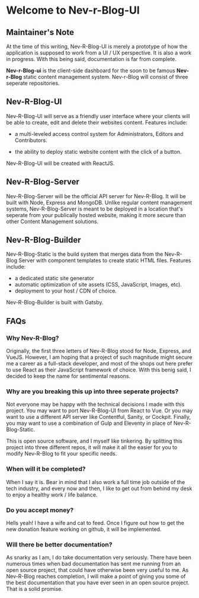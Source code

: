 # Welcome to Nev-r-Blog-UI

## Maintainer's Note

At the time of this writing, Nev-R-Blog-UI is merely a prototype of how the application is supposed to work from a UI / UX perspective. It is also a work in progress. With this being said, documentation is far from complete.

**Nev-r-Blog-ui** is the client-side dashboard for the soon to be famous **Nev-r-Blog** static content management system. Nev-r-Blog will consist of three seperate repositories.

## Nev-R-Blog-UI

Nev-R-Blog-UI will serve as a friendly user interface where your clients will be able to create, edit and delete their websites content. Features include:

-   a multi-leveled access control system for Administrators, Editors and Contributors.

-   the ability to deploy static website content with the click of a button.

Nev-R-Blog-UI will be created with ReactJS.

## Nev-R-Blog-Server

Nev-R-Blog-Server will be the official API server for Nev-R-Blog. It will be built with Node, Express and MongoDB. Unlike regular content management systems, Nev-R-Blog-Server is meant to be deployed in a location that's seperate from your publically hosted website, making it more secure than other Content Management solutions.

## Nev-R-Blog-Builder

Nev-R-Blog-Static is the build system that merges data from the Nev-R-Blog Server with component templates to create static HTML files. Features include:

-   a dedicated static site generator
-   automatic optimization of site assets (CSS, JavaScript, Images, etc).
-   deployment to your host / CDN of choice.

Nev-R-Blog-Builder is built with Gatsby.

## FAQs

### Why Nev-R-Blog?

Originally, the first three letters of Nev-R-Blog stood for Node, Express, and VueJS. However, I am hoping that a project of such magnitude might secure me a career as a full-stack developer, and most of the shops out here prefer to use React as their JavaScript framework of choice. With this benig said, I decided to keep the name for sentimental reasons.

### Why are you breaking this up into three seperate projects?

Not everyone may be happy with the technical decisions I made with this project. You may want to port Nev-R-Blog-UI from React to Vue. Or you may want to use a different API server like Contentful, Sanity, or Cockpit. Finally, you may want to use a combination of Gulp and Eleventy in place of Nev-R-Blog-Static.

This is open source software, and I myself like tinkering. By splitting this project into three different repos, it will make it all the easier for you to modify Nev-R-Blog to fit your specific needs.

### When will it be completed?

When I say it is. Bear in mind that I also work a full time job outside of the tech industry, and every now and then, I like to get out from behind my desk to enjoy a healthy work / life balance.

### Do you accept money?

Hells yeah! I have a wife and cat to feed. Once I figure out how to get the new donation feature working on github, it will be implemented.

### Will there be better documentation?

As snarky as I am, I do take documentation very seriously. There have been numerous times when bad documentation has sent me running from an open source project, that could have otherwise been very useful to me. As Nev-R-Blog reaches completion, I will make a point of giving you some of the best documentation that you have ever seen in an open source project. That is a solid promise.
